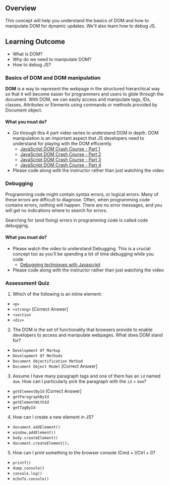 ## Overview

This concept will help you understand the basics of DOM and how to manipulate DOM for dynamic updates. We'll also learn how to debug JS.

## Learning Outcome

- What is DOM?
- Why do we need to manipulate DOM?
- How to debug JS?

### Basics of DOM and DOM manipulation

**DOM** is a way to represent the webpage in the structured hierarchical way so that it will become easier for programmers and users to glide through the document. With DOM, we can easily access and manipulate tags, IDs, classes, Attributes or Elements using commands or methods provided by Document object.

#### What you must do?

- Go through this 4 part video series to understand DOM in depth. DOM manipulation is an important aspect that JS developers need to understand for playing with the DOM efficiently.
	- [JavaScript DOM Crash Course - Part 1](https://www.youtube.com/watch?v=0ik6X4DJKCc)
	- [JavaScript DOM Crash Course - Part 2](https://www.youtube.com/watch?v=mPd2aJXCZ2g)
	- [JavaScript DOM Crash Course - Part 3](https://www.youtube.com/watch?v=wK2cBMcDTss)
	- [JavaScript DOM Crash Course - Part 4](https://www.youtube.com/watch?v=i37KVt_IcXw)
- Please code along with the instructor rather than just watching the video

### Debugging

Programming code might contain syntax errors, or logical errors. Many of these errors are difficult to diagnose. Often, when programming code contains errors, nothing will happen. There are no error messages, and you will get no indications where to search for errors.

Searching for (and fixing) errors in programming code is called code debugging.

#### What you must do?

- Please watch the video to understand Debugging. This is a crucial concept too as you'll be spending a lot of time debugging while you code
	- [Debugging techniques with Javascript](https://www.youtube.com/watch?v=3EXNtmgf87s)
- Please code along with the instructor rather than just watching the video

### Assessment Quiz

1. Which of the following is an inline element:
- `<p>`
- `<strong>` [Correct Answer]
- `<section`
- `<div>`

2. The DOM is the set of functionality that browsers provide to enable developers to access and manipulate webpages. What does DOM stand for?
- `Development Of Markup`
- `Development Of Methods`
- `Document Objectification Method`
- `Document Object Model` [Correct Answer]

3. Assume I have many paragraph tags and one of them has an `id` named `dom`. How can I particularly pick the paragraph with the `id` = `dom`?
- `getElementById` [Correct Answer]
- `getParagraphById`
- `getElementWithId`
- `getTagById`

4. How can I create a new element in JS?
- `document.addElement()`
- `window.addElement()`
- `body.createElement()`
- `document.createElement();`

5. How can I print something to the browser console (Cmd + I/Ctrl + I)?
- `printf()`
- `dump.console()`
- `console.log()`
- `echoTo.console()`
